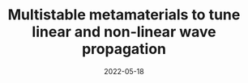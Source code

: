 ---
title: "Multistable metamaterials to tune linear and non-linear wave propagation"
collection: talks
category: seminars
type: "Graduate Student Seminar"
permalink: /talks/S1_UCSD_2022
excerpt: ''
venue: "UC San Diego"
date: 2022-05-18
location: "La Jolla, California, US"
---
